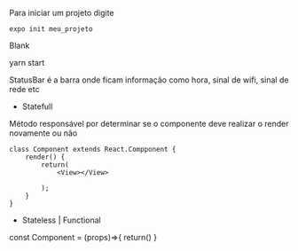Para iniciar um projeto digite

```
expo init meu_projeto

```

Blank

yarn start


StatusBar é a barra onde ficam informação como hora, sinal de wifi, sinal de rede etc


* Statefull

Método responsável por determinar se o componente deve realizar o render novamente ou não

```
class Component extends React.Compponent {
    render() {
        return(
            <View></View>

        );
    }
}

```

* Stateless | Functional 

const Component = (props)=>{
    return()
}